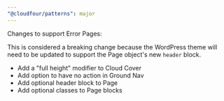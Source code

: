 ```yaml
---
"@cloudfour/patterns": major
---
```


Changes to support Error Pages:

This is considered a breaking change because the WordPress theme will need to be updated to support the Page object's new `header` block.

- Add a "full height" modifier to Cloud Cover
- Add option to have no action in Ground Nav
- Add optional header block to Page
- Add optional classes to Page blocks
